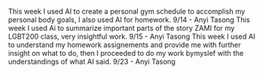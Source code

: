 This week I used AI to create a personal gym schedule to accomplish my personal body goals, I also used AI for homework. 9/14 - Anyi Tasong
This week I used Ai to summarize important parts of the story ZAMI for my LGBT200 class, very insightful work. 9/15 - Anyi Tasong 
This week I used AI to understand my homework assignements and provide me with further insight on what to do, then I proceeded to do my work bymyslef with the understandings of what AI said. 9/23 - Anyi Tasong
